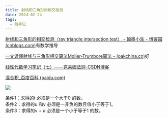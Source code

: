 ```yaml
---
title: 射线和三角形的相交检测
date: 2024-02-24
tags:
  - 随手记
---
```


[射线和三角形的相交检测（ray triangle intersection test） - 翰墨小生 - 博客园 (cnblogs.com)](https://www.cnblogs.com/graphics/archive/2010/08/09/1795348.html)有数学推导

[一文读懂射线与三角形相交算法Moller-Trumbore算法 - (oakchina.cn)](https://www.oakchina.cn/2022/02/16/moller-trumbore/)好

[线性代数学习笔记（七）——克莱姆法则-CSDN博客](https://blog.csdn.net/li2008kui/article/details/107009963)

[混合积_百度百科 (baidu.com)](https://baike.baidu.com/item/%E6%B7%B7%E5%90%88%E7%A7%AF/10564182)

![](images/posts/SmartSelect_20240424_113423_Samsung%20Notes.jpg)

条件1：求得的t 必须是一个大于0 的数。  
条件2：求得的u 和v 必须是一非负的数且值小于等于1。  
条件3：求得的v + u 必须是一个小于等于1 的数。